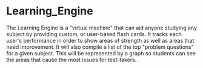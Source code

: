 # Learning_Engine
The Learning Engine is a "virtual machine" that can aid anyone studying any subject by providing custom, or user-based flash cards. 
It tracks each user's performance in order to show areas of strength as well as areas that need improvement. It will also compile a list
of the top "problem questions" for a given subject. This will be represented by a graph so students can see the areas that cause the most
issues for test-takers.
